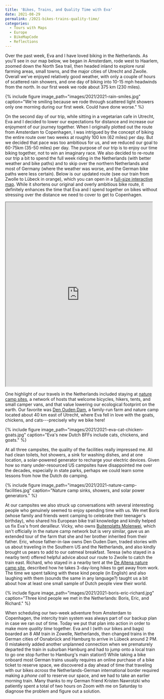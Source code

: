 ```yaml
---
title: 'Bikes, Trains, and Quality Time with Eva'
date: 2021-08-29
permalink: /2021-bikes-trains-quality-time/
categories:
  - Tours with Maps
  - Europe
  - BikeMapCode
  - Reflections
---
```

Over the past week, Eva and I have loved biking in the Netherlands. As you'll see in our map below, we began in Amsterdam, rode west to Haarlem, zoomed down the North Sea trail, then headed inland to explore rural farming areas, small towns, and the major cities of Utrecht and Zwolle. Overall we've enjoyed relatively good weather, with only a couple of hours of scattered rain showers, and one day of biking into 10-15 mph headwinds from the north. In our first week we rode about 375 km (230 miles).

{% include figure image_path="images/2021/2021-rain-smiles.jpg" caption="We're smiling because we rode through scattered light showers only one morning during our first week. Could have done worse." %}

On the second day of our trip, while sitting in a vegetarian cafe in Utrecht, Eva and I decided to lower our expectations for distance and increase our enjoyment of our journey together. When I originally plotted out the route from Amsterdam to Copenhagen, I was intrigued by the concept of biking the entire route over two weeks at roughly 100 km (62 miles) per day. But we decided that pace was too ambitious for us, and we reduced our goal to 60-75km (35-50 miles) per day. The purpose of our trip is to enjoy our time biking together, not to win an imaginary race. We also decided to re-route our trip a bit to spend the full week riding in the Netherlands (with better weather and bike paths) and to skip over the northern Netherlands and most of Germany (where the weather was worse, and the German bike paths were less certain). Below is our updated route (see our train from Zwolle to Lübeck in orange), which you can open in a [full-size interactive map](https://jackdougherty.github.io/bikemapcode/europe.html). While it shortens our original and overly ambitious bike route, it definitely enhances the time that Eva and I spend together on bikes without stressing over the distance we need to cover to get to Copenhagen.

<iframe src="https://jackdougherty.github.io/bikemapcode/europe.html" width="95%" height="600px"></iframe>

One highlight of our travels in the Netherlands included staying at [nature camp sites](https://www.natuurkampeerterreinen.nl/?lang=en), a network of hosts that welcome bicycles, hikers, tents, and small camper vans, and that value lowering our ecological footprint on the earth. Our favorite was [Den Ouden Dam](https://terreinzoeker.natuurkampeerterreinen.nl/terreinen/gelderland/den-ouden-dam/), a family-run farm and nature camp located about 40 km east of Utrecht, where Eva fell in love with the goats, chickens, and cats---precisely why we bike here!

{% include figure image_path="images/2021/2021-eva-cat-chicken-goats.jpg" caption="Eva's new Dutch BFFs include cats, chickens, and goats." %}

At all three campsites, the quality of the facilities really impressed me. All had clean toilets, hot showers, a sink for washing dishes, and at one location, a solar-powered generator to recharge your electric devices. Given how so many under-resourced US campsites have disappointed me over the decades, especially in state parks, perhaps we could learn some lessons from how the Dutch do camping.

{% include figure image_path="images/2021/2021-nature-camp-facilities.jpg" caption="Nature camp sinks, showers, and solar power generators." %}

At our campsites we also struck up conversations with several interesting people who genuinely seemed to enjoy spending time with us. We met Boris (whose family and friends went camping to celebrate their teenager's birthday), who shared his European bike trail knowledge and kindly helped us fix Eva's front derailleur. Vicky, who owns [Buitenplatts Molenwei](https://buitenplaatsmolenwei.nl), which isn't officially in the nature camp network but is very similar, gave us an extended tour of the farm that she and her brother inherited from their father. Eric, whose father-in-law owns Den Ouden Dam, traded stories with us about traveling in the Southern US and the Netherlands, and also kindly brought us pears to add to our oatmeal breakfast. Teresa (who stayed in a nearby tent) offered helpful advice about our route to Zwolle to catch the train east. Richard, who stayed in a nearby tent at the [De Altena nature camp site](https://terreinzoeker.natuurkampeerterreinen.nl/terreinen/flevoland/de-altena), described how he takes 3-day-long hikes to get away from work. The time we spent talking with these kind people (in English) and also laughing with them (sounds the same in any language?) taught us a bit about how at least one small sample of Dutch people view their world.

{% include figure image_path="images/2021/2021-boris-eric-richard.jpg" caption="Three kind people we met in the Netherlands: Boris, Eric, and Richard." %}

When scheduling our two-week adventure from Amsterdam to Copenhagen, the intercity train system was always part of our backup plan in case we ran out of time. Today we put that plan into action in order to make more *quality time* together. Eva and I (with our bikes and bags) boarded an 8 AM train in Zowelle, Netherlands, then changed trains in the German cities of Osnabrück and Hamburg to arrive in Lübeck around 2 PM. (I mistakenly added another unplanned connection when we prematurely departed the train in suburban Hamburg and had to jump onto a local train to go one stop further to Hamburg's main station!) While taking a bike onboard most German trains usually requires an online purchase of a bike ticket to reserve space, we discovered a day ahead of time that traveling with our bikes *across* the Netherlands-German international border required making a *phone call* to reserve our space, and we had to take an earlier morning train. Many thanks to my German friend Kristen Nawrotzki who patiently spent a total of two hours on Zoom with me on Saturday to diagnose the problem and figure out a solution.
